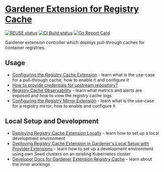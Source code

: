 # [Gardener Extension for Registry Cache](https://gardener.cloud)

[![REUSE status](https://api.reuse.software/badge/github.com/gardener/gardener-extension-registry-cache)](https://api.reuse.software/info/github.com/gardener/gardener-extension-registry-cache)
[![CI Build status](https://concourse.ci.gardener.cloud/api/v1/teams/gardener/pipelines/gardener-extension-registry-cache-main/jobs/main-head-update-job/badge)](https://concourse.ci.gardener.cloud/teams/gardener/pipelines/gardener-extension-registry-cache-main/jobs/main-head-update-job)
[![Go Report Card](https://goreportcard.com/badge/github.com/gardener/gardener-extension-registry-cache)](https://goreportcard.com/report/github.com/gardener/gardener-extension-registry-cache)

Gardener extension controller which deploys pull-through caches for container registries.

## Usage

- [Configuring the Registry Cache Extension](docs/usage/registry-cache/configuration.md) - learn what is the use-case for a pull-through cache, how to enable it and configure it
- [How to provide credentials for upstream repository?](docs/usage/registry-cache/upstream-credentials.md)
- [Registry Cache Observability](docs/usage/registry-cache/observability.md) - learn what metrics and alerts are exposed and how to view the registry cache logs
- [Configuring the Registry Mirror Extension](docs/usage/registry-mirror/configuration.md) - learn what is the use-case for a registry mirror, how to enable and configure it

## Local Setup and Development

- [Deploying Registry Cache Extension Locally](docs/development/getting-started-locally.md) - learn how to set up a local development environment
- [Deploying Registry Cache Extension in Gardener's Local Setup with Provider Extensions](docs/development/getting-started-remotely.md) - learn how to set up a development environment using own Seed clusters on an existing Kubernetes cluster
- [Developer Docs for Gardener Extension Registry Cache](docs/development/extension-registry-cache.md) - learn about the inner workings

